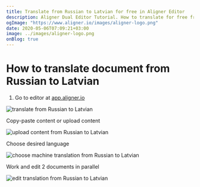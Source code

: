 ```yaml
---
title: Translate from Russian to Latvian for free in Aligner Editor
description: Aligner Dual Editor Tutorial. How to translate for free from Russian to Latvian. Aligner is multilingual document management platform. 
ogImage: "https://www.aligner.io/images/aligner-logo.png"
date: 2020-05-06T07:09:21+03:00
image: ../images/aligner-logo.png
onBlog: true
---
```


# How to translate document from Russian to Latvian

1. Go to editor at [app.aligner.io](https://app.aligner.io "Aligner App web page")

![translate from Russian to Latvian](../aligner-blank-editor.png "translate from Russian to Latvian")

Copy-paste content or upload content

![upload content from Russian to Latvian](../aligner-uploaded-document.png "upload content from Russian to Latvian")

Choose desired language

![choose machine translation from Russian to Latvian](../aligner-language-dropdown.png "choose machine translation from Russian to Latvian")

Work and edit 2 documents in parallel

![edit translation from Russian to Latvian](../aligner-double-sitded-editor.png "edit translation from Russian to Latvian")

